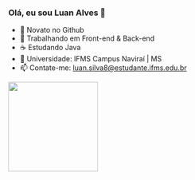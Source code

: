 ### Olá, eu sou Luan Alves 🖖
- 👋 Novato no Github
- 👀 Trabalhando em Front-end & Back-end
- ☕ Estudando Java
- 🎩 Universidade: IFMS Campus Naviraí | MS
- 📫 Contate-me:  luan.silva8@estudante.ifms.edu.br

<div>
  <a href="https://github.com/Luan16p">
  <img height="180em" src="https://github-readme-stats.vercel.app/api?username=Luan16p&show_icons=true&theme=dracula&include_all_commits=true&count_private=true"/>
</div>
